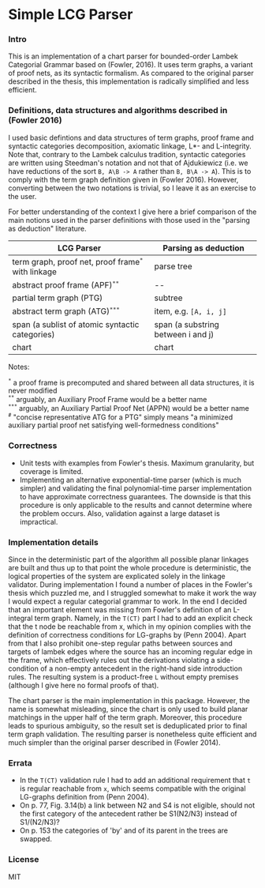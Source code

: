 # Simple LCG Parser


### Intro

This is an implementation of a chart parser for bounded-order Lambek Categorial Grammar based on (Fowler, 2016).
It uses term graphs, a variant of proof nets, as its syntactic formalism. As compared to the original parser 
described in the thesis, this implementation is radically simplified and less efficient. 


### Definitions, data structures and algorithms described in (Fowler 2016)

I used basic defintions and data structures of term graphs, proof frame and syntactic categories decomposition, 
axiomatic linkage, L*- and L-integrity. Note that, contrary to the Lambek calculus tradition, syntactic categories are 
written using Steedman's notation and not that of Ajdukiewicz (i.e. we have reductions of the sort `B, A\B -> A` 
rather than `B, B\A -> A`). This is to comply with the term graph definition given in (Fowler 2016). However, 
converting between the two notations is trivial, so I leave it as an exercise to the user.     

For better understanding of the context I give here a brief comparison of the main notions used in the parser 
definitions with those used in the "parsing as deduction" literature.

| LCG Parser                                             |   Parsing as deduction                 |
|--------------------------------------------------------|----------------------------------------|
| term graph, proof net, proof frame<sup>`*`</sup> with linkage  |   parse tree                           |
| abstract proof frame (APF)<sup>`**`</sup>              |   --                                   |
| partial term graph (PTG)                               |   subtree                              |
| abstract term graph (ATG)<sup>`***`</sup>              |   item, e.g. `[A, i, j]`               |
| span (a sublist of atomic syntactic categories)        |   span (a substring between i and j)   |
| chart                                                  |   chart                                |

Notes:

 <sup>`*`</sup>   a proof frame is precomputed and shared between all data structures, it is never modified\
 <sup>`**`</sup>   arguably, an Auxiliary Proof Frame would be a better name\
 <sup>`***`</sup> arguably, an Auxiliary Partial Proof Net (APPN) would be a better name\
 <sup>`#`</sup>   "concise representative ATG for a PTG" simply means "a minimized auxiliary partial proof net satisfying
 well-formedness conditions"


### Correctness

* Unit tests with examples from Fowler's thesis. Maximum granularity, but coverage is limited.
* Implementing an alternative exponential-time parser (which is much simpler) and validating the final
  polynomial-time parser implementation to have approximate correctness guarantees. The downside is that
  this procedure is only applicable to the results and cannot determine where the problem occurs. Also, validation
  against a large dataset is impractical.


### Implementation details

Since in the deterministic part of the algorithm all possible planar linkages are built and thus up to that point
the whole procedure is deterministic, the logical properties of the system are explicated solely in the linkage validator.
During implementation I found a number of places in the Fowler's thesis which puzzled me, and I struggled somewhat
to make it work the way I would expect a regular categorial grammar to work. In the end I decided that an important
element was missing from Fowler's definition of an L-integral term graph. Namely, in the `T(CT)` part I had to add an
explicit check that the t node be reachable from x, which in my opinion complies with the definition of correctness
conditions for LG-graphs by (Penn 2004). Apart from that I also prohibit one-step regular paths between sources and
targets of lambek edges where the source has an incoming regular edge in the frame, which effectively rules out
the derivations violating a side-condition of a non-empty antecedent in the right-hand side introduction rules.
The resulting system is a product-free `L` without empty premises (although I give here no formal proofs of that).

The chart parser is the main implementation in this package. However, the name is somewhat misleading, since
the chart is only used to build planar matchings in the upper half of the term graph. Moreover, this procedure leads 
to spurious ambiguity, so the result set is deduplicated prior to final term graph validation. The resulting 
parser is nonetheless quite efficient and much simpler than the original parser described in (Fowler 2014).   


### Errata

* In the `T(CT)` validation rule I had to add an additional requirement that `t` is regular reachable from `x`, 
  which seems compatible with the original LG-graphs definition from (Penn 2004). 
* On p. 77, Fig. 3.14(b) a link between N2 and S4 is not eligible, should not the first category of the antecedent
  rather be S1\(N2/N3) instead of S1/(N2/N3)?
* On p. 153 the categories of 'by' and of its parent in the trees are swapped.


### License

MIT